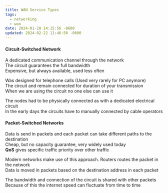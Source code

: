```yaml
---
title: WAN Service Types
tags:
  - networking
  - wan
date: 2024-01-28 14:15:56 -0600
updated: 2024-02-22 11:46:50 -0600
---
```

#### Circuit-Switched Network
A dedicated communication channel through the network  
The circuit guarantees the full bandwidth  
Expensive, but always available, used less often

Was designed for telephone calls (Used very rarely for PC anymore)  
The circuit and remain connected for duration of your transmission  
When we are using the circuit no one else can use it  

The nodes had to be physically connected as with a dedicated electrical circuit  
In the early days the circuits have to manually connected by cable operators

#### Packet-Switched Networks
Data is send in packets and each packet can take different paths to the destination  
Cheap, but no capacity guarantee, very widely used today  
**QoS** gives specific traffic priority over other traffic

Modern networks make use of this approach. Routers routes the packet in the network  
Data is moved in packets based on the destination address in each packet  

The bandwidth and connection of the circuit is shared with other packets  
Because of this the internet speed can fluctuate from time to time
